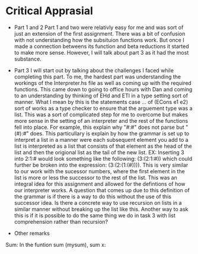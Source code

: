 # Critical Apprasial

* Part 1 and 2
Part 1 and two were relativly easy for me and was sort of just an extension of the first assignment.  There was a bit of confusion
with not understanding how the subsituion functions work.  But once I made a connection betweens its function
and beta reductions it started to make more sense.  However, I will talk about part 3 as it had the most substance.

* Part 3
I will start out by talking about the challenges I faced while completing this part.
To me, the hardest part was understanding the workings of the Interpreter.hs file as well as coming up with the required functions.
This came down to going to office hours with Dan and coming to an understanding by thinking of EHd and ETl in a type setting sort of manner.
What I mean by this is the statements case ... of (ECons e1 e2) sort of works as a type checker to ensure that the arguement type was a list.
This was a sort of complicated step for me to overcome but makes more sense in the setting of an interpreter and the rest of the functions fell into place.  For example, this explain why "#:#" does not parse but "(#):#" does.  This particullary is explain by how the grammar is set up to interpret a list in a manner were each subsequent element you add to a list is interpreted as a list that consists of that element as the head of the list and then the origional list as the tail of the new list.  EX: Inserting 3 into 2:1:# would look something like the following: (3:(2:1:#)) which could further be broken into the expression: (3:(2:(1:(#)))).  This is very similar to our work with the sucessor numbers, where the first element in the list is more or less the successor to the rest of the list.  This was an integral idea for this assignment and allowed for the defintions of how our interpreter works.  A question that comes up due to this definition of the grammar is if there is a way to do this without the use of this successor idea.  Is there a concrete way to use recursion on lists in a similar manner without breaking up the list like this.  Another way to ask this is if it is possible to do the same thing we do in task 3 with list comprehension rather than recursion?

* Other remarks

Sum: In the funtion sum (mysum), sum x: